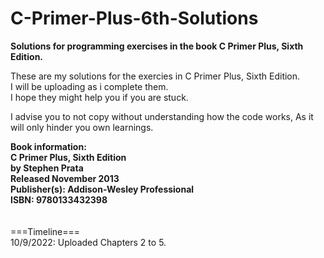 # C-Primer-Plus-6th-Solutions
<b>Solutions for programming exercises in the book C Primer Plus, Sixth Edition.</b>

These are my solutions for the exercies in C Primer Plus, Sixth Edition.<br />
I will be uploading as i complete them.<br />
I hope they might help you if you are stuck.<br />

I advise you to not copy without understanding how the code works, As it will only hinder you own learnings.<br />

<b>
Book information:<br />
C Primer Plus, Sixth Edition<br />
by Stephen Prata<br />
Released November 2013<br />
Publisher(s): Addison-Wesley Professional<br />
ISBN: 9780133432398<br />
</b>
<br />
<br />
===Timeline===<br />
10/9/2022: Uploaded Chapters 2 to 5.<br />



